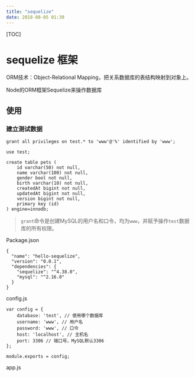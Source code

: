 ```yaml
---
title: "sequelize"
date: 2018-08-05 01:39
---
```


[TOC]



# sequelize 框架

ORM技术：Object-Relational Mapping，把关系数据库的表结构映射到对象上。

Node的ORM框架Sequelize来操作数据库



## 使用



### 建立测试数据

```
grant all privileges on test.* to 'www'@'%' identified by 'www';

use test;

create table pets (
    id varchar(50) not null,
    name varchar(100) not null,
    gender bool not null,
    birth varchar(10) not null,
    createdAt bigint not null,
    updatedAt bigint not null,
    version bigint not null,
    primary key (id)
) engine=innodb;
```

> `grant`命令是创建MySQL的用户名和口令，均为`www`，并赋予操作`test`数据库的所有权限。



Package.json

```
{
  "name": "hello-sequelize",
  "version": "0.0.1",
  "dependencies": {
    "sequelize": "^4.38.0",
    "mysql": "^2.16.0"
  }
}
```



config.js

```
var config = {
    database: 'test', // 使用哪个数据库
    username: 'www', // 用户名
    password: 'www', // 口令
    host: 'localhost', // 主机名
    port: 3306 // 端口号，MySQL默认3306
};

module.exports = config;
```



app.js

```

```



